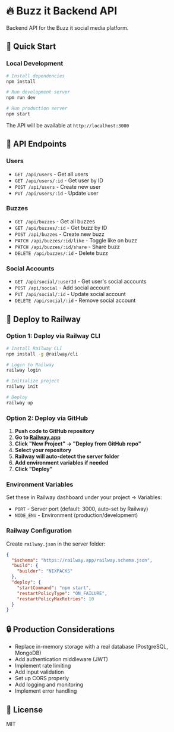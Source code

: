 # 🔥 Buzz it Backend API

Backend API for the Buzz it social media platform.

## 🚀 Quick Start

### Local Development

```bash
# Install dependencies
npm install

# Run development server
npm run dev

# Run production server
npm start
```

The API will be available at `http://localhost:3000`

## 📡 API Endpoints

### Users
- `GET /api/users` - Get all users
- `GET /api/users/:id` - Get user by ID
- `POST /api/users` - Create new user
- `PUT /api/users/:id` - Update user

### Buzzes
- `GET /api/buzzes` - Get all buzzes
- `GET /api/buzzes/:id` - Get buzz by ID
- `POST /api/buzzes` - Create new buzz
- `PATCH /api/buzzes/:id/like` - Toggle like on buzz
- `PATCH /api/buzzes/:id/share` - Share buzz
- `DELETE /api/buzzes/:id` - Delete buzz

### Social Accounts
- `GET /api/social/:userId` - Get user's social accounts
- `POST /api/social` - Add social account
- `PUT /api/social/:id` - Update social account
- `DELETE /api/social/:id` - Remove social account

## 🚢 Deploy to Railway

### Option 1: Deploy via Railway CLI

```bash
# Install Railway CLI
npm install -g @railway/cli

# Login to Railway
railway login

# Initialize project
railway init

# Deploy
railway up
```

### Option 2: Deploy via GitHub

1. **Push code to GitHub repository**
2. **Go to [Railway.app](https://railway.app)**
3. **Click "New Project" → "Deploy from GitHub repo"**
4. **Select your repository**
5. **Railway will auto-detect the server folder**
6. **Add environment variables if needed**
7. **Click "Deploy"**

### Environment Variables

Set these in Railway dashboard under your project → Variables:

- `PORT` - Server port (default: 3000, auto-set by Railway)
- `NODE_ENV` - Environment (production/development)

### Railway Configuration

Create `railway.json` in the server folder:

```json
{
  "$schema": "https://railway.app/railway.schema.json",
  "build": {
    "builder": "NIXPACKS"
  },
  "deploy": {
    "startCommand": "npm start",
    "restartPolicyType": "ON_FAILURE",
    "restartPolicyMaxRetries": 10
  }
}
```

## 🔒 Production Considerations

- Replace in-memory storage with a real database (PostgreSQL, MongoDB)
- Add authentication middleware (JWT)
- Implement rate limiting
- Add input validation
- Set up CORS properly
- Add logging and monitoring
- Implement error handling

## 📝 License

MIT
